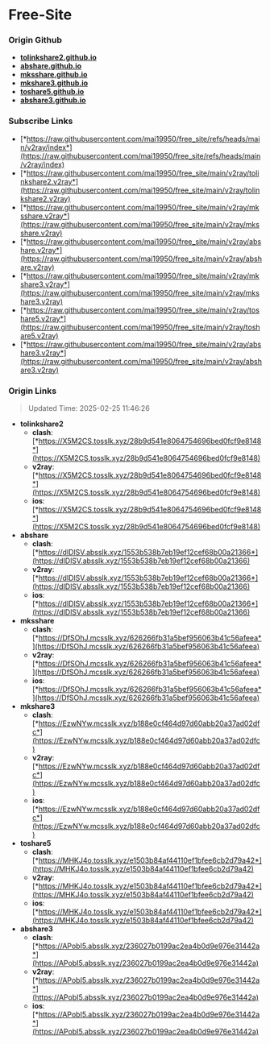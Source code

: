 # Free-Site

### Origin Github

- [**tolinkshare2.github.io**](https://github.com/tolinkshare2/tolinkshare2.github.io)
- [**abshare.github.io**](https://github.com/abshare/abshare.github.io)
- [**mksshare.github.io**](https://github.com/mksshare/mksshare.github.io)
- [**mkshare3.github.io**](https://github.com/mkshare3/mkshare3.github.io)
- [**toshare5.github.io**](https://github.com/toshare5/toshare5.github.io)
- [**abshare3.github.io**](https://github.com/abshare3/abshare3.github.io)

### Subscribe Links

- [*https://raw.githubusercontent.com/mai19950/free_site/refs/heads/main/v2ray/index*](https://raw.githubusercontent.com/mai19950/free_site/refs/heads/main/v2ray/index)
- [*https://raw.githubusercontent.com/mai19950/free_site/main/v2ray/tolinkshare2.v2ray*](https://raw.githubusercontent.com/mai19950/free_site/main/v2ray/tolinkshare2.v2ray)
- [*https://raw.githubusercontent.com/mai19950/free_site/main/v2ray/mksshare.v2ray*](https://raw.githubusercontent.com/mai19950/free_site/main/v2ray/mksshare.v2ray)
- [*https://raw.githubusercontent.com/mai19950/free_site/main/v2ray/abshare.v2ray*](https://raw.githubusercontent.com/mai19950/free_site/main/v2ray/abshare.v2ray)
- [*https://raw.githubusercontent.com/mai19950/free_site/main/v2ray/mkshare3.v2ray*](https://raw.githubusercontent.com/mai19950/free_site/main/v2ray/mkshare3.v2ray)
- [*https://raw.githubusercontent.com/mai19950/free_site/main/v2ray/toshare5.v2ray*](https://raw.githubusercontent.com/mai19950/free_site/main/v2ray/toshare5.v2ray)
- [*https://raw.githubusercontent.com/mai19950/free_site/main/v2ray/abshare3.v2ray*](https://raw.githubusercontent.com/mai19950/free_site/main/v2ray/abshare3.v2ray)

### Origin Links

> Updated Time: 2025-02-25 11:46:26

- **tolinkshare2**
  - **clash**: [*https://X5M2CS.tosslk.xyz/28b9d541e8064754696bed0fcf9e8148*](https://X5M2CS.tosslk.xyz/28b9d541e8064754696bed0fcf9e8148)
  - **v2ray**: [*https://X5M2CS.tosslk.xyz/28b9d541e8064754696bed0fcf9e8148*](https://X5M2CS.tosslk.xyz/28b9d541e8064754696bed0fcf9e8148)
  - **ios**: [*https://X5M2CS.tosslk.xyz/28b9d541e8064754696bed0fcf9e8148*](https://X5M2CS.tosslk.xyz/28b9d541e8064754696bed0fcf9e8148)
- **abshare**
  - **clash**: [*https://dIDlSV.absslk.xyz/1553b538b7eb19ef12cef68b00a21366*](https://dIDlSV.absslk.xyz/1553b538b7eb19ef12cef68b00a21366)
  - **v2ray**: [*https://dIDlSV.absslk.xyz/1553b538b7eb19ef12cef68b00a21366*](https://dIDlSV.absslk.xyz/1553b538b7eb19ef12cef68b00a21366)
  - **ios**: [*https://dIDlSV.absslk.xyz/1553b538b7eb19ef12cef68b00a21366*](https://dIDlSV.absslk.xyz/1553b538b7eb19ef12cef68b00a21366)
- **mksshare**
  - **clash**: [*https://DfSOhJ.mcsslk.xyz/626266fb31a5bef956063b41c56afeea*](https://DfSOhJ.mcsslk.xyz/626266fb31a5bef956063b41c56afeea)
  - **v2ray**: [*https://DfSOhJ.mcsslk.xyz/626266fb31a5bef956063b41c56afeea*](https://DfSOhJ.mcsslk.xyz/626266fb31a5bef956063b41c56afeea)
  - **ios**: [*https://DfSOhJ.mcsslk.xyz/626266fb31a5bef956063b41c56afeea*](https://DfSOhJ.mcsslk.xyz/626266fb31a5bef956063b41c56afeea)
- **mkshare3**
  - **clash**: [*https://EzwNYw.mcsslk.xyz/b188e0cf464d97d60abb20a37ad02dfc*](https://EzwNYw.mcsslk.xyz/b188e0cf464d97d60abb20a37ad02dfc)
  - **v2ray**: [*https://EzwNYw.mcsslk.xyz/b188e0cf464d97d60abb20a37ad02dfc*](https://EzwNYw.mcsslk.xyz/b188e0cf464d97d60abb20a37ad02dfc)
  - **ios**: [*https://EzwNYw.mcsslk.xyz/b188e0cf464d97d60abb20a37ad02dfc*](https://EzwNYw.mcsslk.xyz/b188e0cf464d97d60abb20a37ad02dfc)
- **toshare5**
  - **clash**: [*https://MHKJ4o.tosslk.xyz/e1503b84af44110ef1bfee6cb2d79a42*](https://MHKJ4o.tosslk.xyz/e1503b84af44110ef1bfee6cb2d79a42)
  - **v2ray**: [*https://MHKJ4o.tosslk.xyz/e1503b84af44110ef1bfee6cb2d79a42*](https://MHKJ4o.tosslk.xyz/e1503b84af44110ef1bfee6cb2d79a42)
  - **ios**: [*https://MHKJ4o.tosslk.xyz/e1503b84af44110ef1bfee6cb2d79a42*](https://MHKJ4o.tosslk.xyz/e1503b84af44110ef1bfee6cb2d79a42)
- **abshare3**
  - **clash**: [*https://APobI5.absslk.xyz/236027b0199ac2ea4b0d9e976e31442a*](https://APobI5.absslk.xyz/236027b0199ac2ea4b0d9e976e31442a)
  - **v2ray**: [*https://APobI5.absslk.xyz/236027b0199ac2ea4b0d9e976e31442a*](https://APobI5.absslk.xyz/236027b0199ac2ea4b0d9e976e31442a)
  - **ios**: [*https://APobI5.absslk.xyz/236027b0199ac2ea4b0d9e976e31442a*](https://APobI5.absslk.xyz/236027b0199ac2ea4b0d9e976e31442a)
